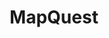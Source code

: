 ---
blog: https://devblog.mapquest.com/
codehost: https://github.com/https://github.com/MapQuest
facebook: https://www.facebook.com/MapQuest
guide: http://hello.mapquest.com/press/
images:
- mapquest-ar21.svg
- mapquest-icon.svg
logohandle: mapquest
sort: mapquest
tags:
- mapping
title: MapQuest
twitter: https://x.com/MapQuest
website: https://www.mapquest.com/
wikipedia: https://en.wikipedia.org/wiki/MapQuest
---
